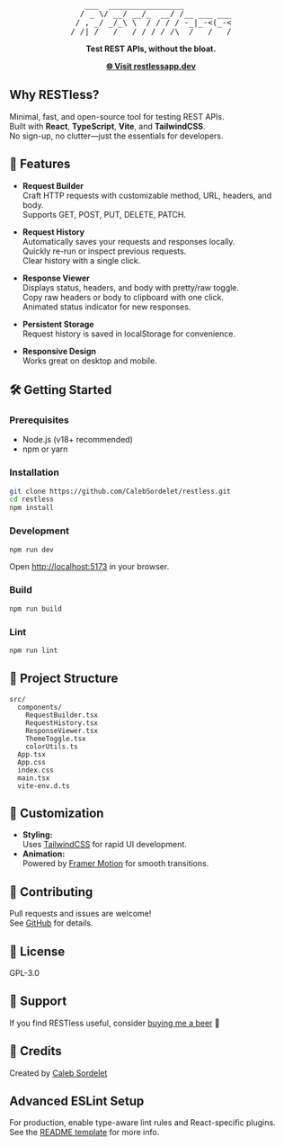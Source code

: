 <div align="center">

<pre>
   ___  ________________          
  / _ \/ __/ __/_  __/ /__ ___ ___
 / , _/ _/_\ \  / / / / -_|_-<(_-<
/_/|_/___/___/ /_/ /_/\__/___/___/
</pre>

<b>Test REST APIs, without the bloat.</b>

<a href="https://restlessapp.dev" target="_blank">
  <strong>🌐 Visit restlessapp.dev</strong>
</a>

</div>

## Why RESTless?

Minimal, fast, and open-source tool for testing REST APIs.  
Built with **React**, **TypeScript**, **Vite**, and **TailwindCSS**.  
No sign-up, no clutter—just the essentials for developers.

## 🚀 Features

- **Request Builder**  
  Craft HTTP requests with customizable method, URL, headers, and body.  
  Supports GET, POST, PUT, DELETE, PATCH.

- **Request History**  
  Automatically saves your requests and responses locally.  
  Quickly re-run or inspect previous requests.  
  Clear history with a single click.

- **Response Viewer**  
  Displays status, headers, and body with pretty/raw toggle.  
  Copy raw headers or body to clipboard with one click.  
  Animated status indicator for new responses.

- **Persistent Storage**  
  Request history is saved in localStorage for convenience.

- **Responsive Design**  
  Works great on desktop and mobile.

## 🛠️ Getting Started

### Prerequisites

- Node.js (v18+ recommended)
- npm or yarn

### Installation

```sh
git clone https://github.com/CalebSordelet/restless.git
cd restless
npm install
```

### Development

```sh
npm run dev
```

Open [http://localhost:5173](http://localhost:5173) in your browser.

### Build

```sh
npm run build
```

### Lint

```sh
npm run lint
```

## 📁 Project Structure

```
src/
  components/
    RequestBuilder.tsx
    RequestHistory.tsx
    ResponseViewer.tsx
    ThemeToggle.tsx
    colorUtils.ts
  App.tsx
  App.css
  index.css
  main.tsx
  vite-env.d.ts
```

## 🎨 Customization

- **Styling:**  
  Uses [TailwindCSS](https://tailwindcss.com/) for rapid UI development.
- **Animation:**  
  Powered by [Framer Motion](https://www.framer.com/motion/) for smooth transitions.

## 🤝 Contributing

Pull requests and issues are welcome!  
See [GitHub](https://github.com/CalebSordelet/restless) for details.

## 📄 License

GPL-3.0

## 🍺 Support

If you find RESTless useful, consider [buying me a beer](https://coff.ee/calebsordelet) 🍺

## 👤 Credits

Created by [Caleb Sordelet](https://github.com/CalebSordelet)

## Advanced ESLint Setup

For production, enable type-aware lint rules and React-specific plugins.  
See the [README template](https://github.com/vitejs/vite-plugin-react) for more info.
